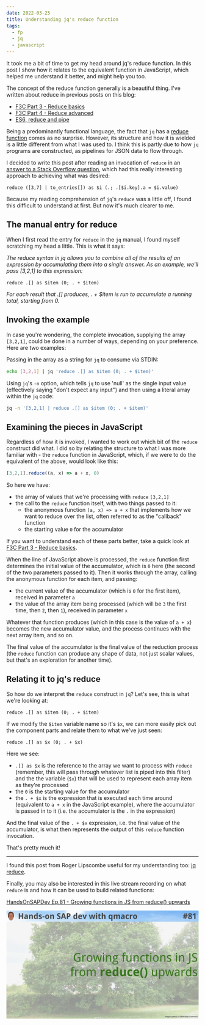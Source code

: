 ```yaml
---
date: 2022-03-25
title: Understanding jq's reduce function
tags:
  - fp
  - jq
  - javascript
---
```

It took me a bit of time to get my head around jq's reduce function. In this post I show how it relates to the equivalent function in JavaScript, which helped me understand it better, and might help you too.
<!--excerpt-->

The concept of the reduce function generally is a beautiful thing. I've written about reduce in previous posts on this blog:

* [F3C Part 3 - Reduce basics](https://qmacro.org/2016/10/02/f3c-part-3-reduce-basics/)
* [F3C Part 4 - Reduce advanced](https://qmacro.org/2016/10/02/f3c-part-4-reduce-advanced/)
* [ES6, reduce and pipe](https://qmacro.org/2019/04/08/es6-reduce-and-pipe/)

Being a predominantly functional language, the fact that `jq` has a [reduce function](https://stedolan.github.io/jq/manual/#Reduce) comes as no surprise. However, its structure and how it is wielded is a little different from what I was used to. I think this is partly due to how `jq` programs are constructed, as pipelines for JSON data to flow through.

I decided to write this post after reading an invocation of `reduce` in an [answer to a Stack Overflow question](https://stackoverflow.com/a/71587417/384366), which had this really interesting approach to achieving what was desired:

```jq
reduce ([3,7] | to_entries[]) as $i (.; .[$i.key].a = $i.value)
```

Because my reading comprehension of `jq`'s `reduce` was a little off, I found this difficult to understand at first. But now it's much clearer to me.

## The manual entry for reduce

When I first read the entry for `reduce` in the `jq` manual, I found myself scratching my head a little. This is what it says:

_The reduce syntax in jq allows you to combine all of the results of an expression by accumulating them into a single answer. As an example, we'll pass [3,2,1] to this expression:_

```jq
reduce .[] as $item (0; . + $item)
```

_For each result that .[] produces, . + $item is run to accumulate a running total, starting from 0._

## Invoking the example

In case you're wondering, the complete invocation, supplying the array `[3,2,1]`, could be done in a number of ways, depending on your preference. Here are two examples:

Passing in the array as a string for `jq` to consume via STDIN:

```bash
echo [3,2,1] | jq 'reduce .[] as $item (0; . + $item)'
```

Using `jq`'s `-n` option, which tells `jq` to use 'null' as the single input value (effectively saying "don't expect any input") and then using a literal array within the `jq` code:

```bash
jq -n '[3,2,1] | reduce .[] as $item (0; . + $item)'
```

## Examining the pieces in JavaScript

Regardless of how it is invoked, I wanted to work out which bit of the `reduce` construct did what. I did so by relating the structure to what I was more familiar with - the `reduce` function in JavaScript, which, if we were to do the equivalent of the above, would look like this:

```javascript
[3,2,1].reduce((a, x) => a + x, 0)
```

So here we have:

* the array of values that we're processing with `reduce` `[3,2,1]`
* the call to the `reduce` function itself, with two things passed to it:
  * the anonymous function `(a, x) => a + x` that implements how we want to reduce over the list, often referred to as the "callback" function
  * the starting value `0` for the accumulator

If you want to understand each of these parts better, take a quick look at [F3C Part 3 - Reduce basics](https://qmacro.org/2016/10/02/f3c-part-3-reduce-basics/).

When the line of JavaScript above is processed, the `reduce` function first determines the initial value of the accumulator, which is `0` here (the second of the two parameters passed to it). Then it works through the array, calling the anonymous function for each item, and passing:

* the current value of the accumulator (which is `0` for the first item), received in parameter `a`
* the value of the array item being processed (which will be `3` the first time, then `2`, then `1`), received in parameter `x`

Whatever that function produces (which in this case is the value of `a + x`) becomes the new accumulator value, and the process continues with the next array item, and so on.

The final value of the accumulator is the final value of the reduction process (the `reduce` function can produce any shape of data, not just scalar values, but that's an exploration for another time).

## Relating it to jq's reduce

So how do we interpret the `reduce` construct in `jq`? Let's see, this is what we're looking at:

```jq
reduce .[] as $item (0; . + $item)
```

If we modify the `$item` variable name so it's `$x`, we can more easily pick out the component parts and relate them to what we've just seen:

```jq
reduce .[] as $x (0; . + $x)
```

Here we see:

* `.[] as $x` is the reference to the array we want to process with `reduce` (remember, this will pass through whatever list is piped into this filter) and the the variable (`$x`) that will be used to represent each array item as they're processed
* the `0` is the starting value for the accumulator
* the `. + $x` is the expression that is executed each time around (equivalent to `a + x` in the JavaScript example), where the accumulator is passed in to it (i.e. the accumulator is the `.` in the expression)

And the final value of the `. + $x` expression, i.e. the final value of the accumulator, is what then represents the output of this `reduce` function invocation.

That's pretty much it!

---

I found this post from Roger Lipscombe useful for my understanding too: [jq reduce](https://blog.differentpla.net/blog/2019/01/11/jq-reduce/).

Finally, you may also be interested in this live stream recording on what `reduce` is and how it can be used to build related functions:

[HandsOnSAPDev Ep.81 - Growing functions in JS from reduce() upwards](https://www.youtube.com/watch?v=4BptIHoRDAk)

![Episode 81 thumbnail](/images/2022/03/ep81.jpeg)

